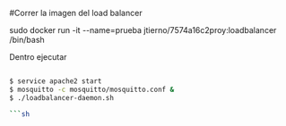 
#Correr la imagen del load balancer


sudo docker run -it --name=prueba jtierno/7574a16c2proy:loadbalancer /bin/bash

Dentro ejecutar

```sh

$ service apache2 start
$ mosquitto -c mosquitto/mosquitto.conf &
$ ./loadbalancer-daemon.sh

```sh